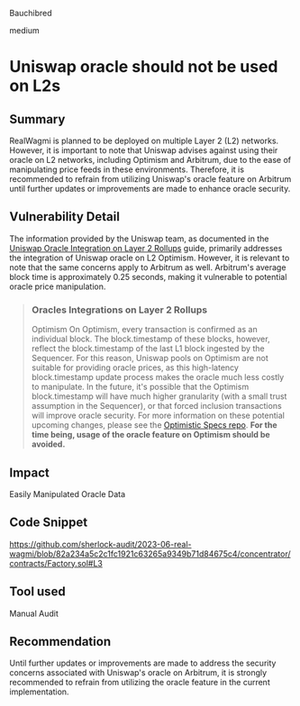 Bauchibred

medium

# Uniswap oracle should not be used on L2s


## Summary

RealWagmi is planned to be deployed on multiple Layer 2 (L2) networks. However, it is important to note that Uniswap advises against using their oracle on L2 networks, including Optimism and Arbitrum, due to the ease of manipulating price feeds in these environments. Therefore, it is recommended to refrain from utilizing Uniswap's oracle feature on Arbitrum until further updates or improvements are made to enhance oracle security.

## Vulnerability Detail

The information provided by the Uniswap team, as documented in the [Uniswap Oracle Integration on Layer 2 Rollups](https://docs.uniswap.org/concepts/protocol/oracle#oracles-integrations-on-layer-2-rollups) guide, primarily addresses the integration of Uniswap oracle on L2 Optimism. However, it is relevant to note that the same concerns apply to Arbitrum as well. Arbitrum's average block time is approximately 0.25 seconds, making it vulnerable to potential oracle price manipulation.

> ### Oracles Integrations on Layer 2 Rollups
>
> Optimism
> On Optimism, every transaction is confirmed as an individual block. The block.timestamp of these blocks, however, reflect the block.timestamp of the last L1 block ingested by the Sequencer. For this reason, Uniswap pools on Optimism are not suitable for providing oracle prices, as this high-latency block.timestamp update process makes the oracle much less costly to manipulate. In the future, it's possible that the Optimism block.timestamp will have much higher granularity (with a small trust assumption in the Sequencer), or that forced inclusion transactions will improve oracle security. For more information on these potential upcoming changes, please see the [Optimistic Specs repo](https://github.com/ethereum-optimism/optimistic-specs/discussions/23). **For the time being, usage of the oracle feature on Optimism should be avoided.**

## Impact

Easily Manipulated Oracle Data

## Code Snippet

https://github.com/sherlock-audit/2023-06-real-wagmi/blob/82a234a5c2c1fc1921c63265a9349b71d84675c4/concentrator/contracts/Factory.sol#L3

## Tool used

Manual Audit

## Recommendation

Until further updates or improvements are made to address the security concerns associated with Uniswap's oracle on Arbitrum, it is strongly recommended to refrain from utilizing the oracle feature in the current implementation.

